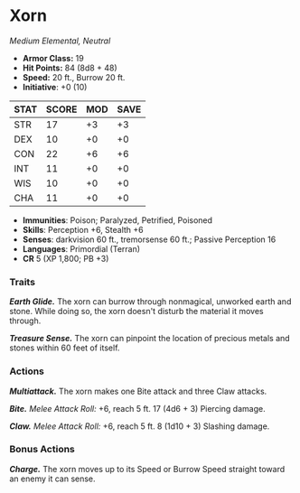 # Xorn

*Medium Elemental, Neutral*

- **Armor Class:** 19
- **Hit Points:** 84 (8d8 + 48)
- **Speed:** 20 ft., Burrow 20 ft.
- **Initiative**: +0 (10)

|STAT|SCORE|MOD|SAVE|
| --- | --- | --- | ---- |
| STR | 17 | +3 | +3 |
| DEX | 10 | +0 | +0 |
| CON | 22 | +6 | +6 |
| INT | 11 | +0 | +0 |
| WIS | 10 | +0 | +0 |
| CHA | 11 | +0 | +0 |

- **Immunities**: Poison; Paralyzed, Petrified, Poisoned
- **Skills**: Perception +6, Stealth +6
- **Senses**: darkvision 60 ft., tremorsense 60 ft.; Passive Perception 16
- **Languages**: Primordial (Terran)
- **CR** 5 (XP 1,800; PB +3)

### Traits

***Earth Glide.*** The xorn can burrow through nonmagical, unworked earth and stone. While doing so, the xorn doesn't disturb the material it moves through.

***Treasure Sense.*** The xorn can pinpoint the location of precious metals and stones within 60 feet of itself.


### Actions

***Multiattack.*** The xorn makes one Bite attack and three Claw attacks.

***Bite.*** *Melee Attack Roll:* +6, reach 5 ft. 17 (4d6 + 3) Piercing damage.

***Claw.*** *Melee Attack Roll:* +6, reach 5 ft. 8 (1d10 + 3) Slashing damage.


### Bonus Actions

***Charge.*** The xorn moves up to its Speed or Burrow Speed straight toward an enemy it can sense.
